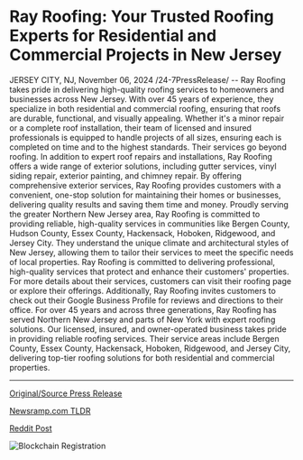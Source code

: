 # Ray Roofing: Your Trusted Roofing Experts for Residential and Commercial Projects in New Jersey

JERSEY CITY, NJ, November 06, 2024 /24-7PressRelease/ -- Ray Roofing takes pride in delivering high-quality roofing services to homeowners and businesses across New Jersey. With over 45 years of experience, they specialize in both residential and commercial roofing, ensuring that roofs are durable, functional, and visually appealing. Whether it's a minor repair or a complete roof installation, their team of licensed and insured professionals is equipped to handle projects of all sizes, ensuring each is completed on time and to the highest standards.  Their services go beyond roofing. In addition to expert roof repairs and installations, Ray Roofing offers a wide range of exterior solutions, including gutter services, vinyl siding repair, exterior painting, and chimney repair. By offering comprehensive exterior services, Ray Roofing provides customers with a convenient, one-stop solution for maintaining their homes or businesses, delivering quality results and saving them time and money.  Proudly serving the greater Northern New Jersey area, Ray Roofing is committed to providing reliable, high-quality services in communities like Bergen County, Hudson County, Essex County, Hackensack, Hoboken, Ridgewood, and Jersey City. They understand the unique climate and architectural styles of New Jersey, allowing them to tailor their services to meet the specific needs of local properties.  Ray Roofing is committed to delivering professional, high-quality services that protect and enhance their customers' properties. For more details about their services, customers can visit their roofing page or explore their offerings. Additionally, Ray Roofing invites customers to check out their Google Business Profile for reviews and directions to their office.  For over 45 years and across three generations, Ray Roofing has served Northern New Jersey and parts of New York with expert roofing solutions. Our licensed, insured, and owner-operated business takes pride in providing reliable roofing services. Their service areas include Bergen County, Essex County, Hackensack, Hoboken, Ridgewood, and Jersey City, delivering top-tier roofing solutions for both residential and commercial properties. 

---

[Original/Source Press Release](https://www.24-7pressrelease.com/press-release/515938/ray-roofing-your-trusted-roofing-experts-for-residential-and-commercial-projects-in-new-jersey)
                    

[Newsramp.com TLDR](https://newsramp.com/curated-news/ray-roofing-delivers-high-quality-roofing-services-in-new-jersey/795416b0b7c5e9c72237e1f271a5ec06) 

 



[Reddit Post](https://www.reddit.com/r/Business_NewsRamp/comments/1glnb6y/ray_roofing_delivers_highquality_roofing_services/) 



![Blockchain Registration](https://cdn.newsramp.app/24-7PressRelease/qrcode/2411/7/best2QGp.webp)